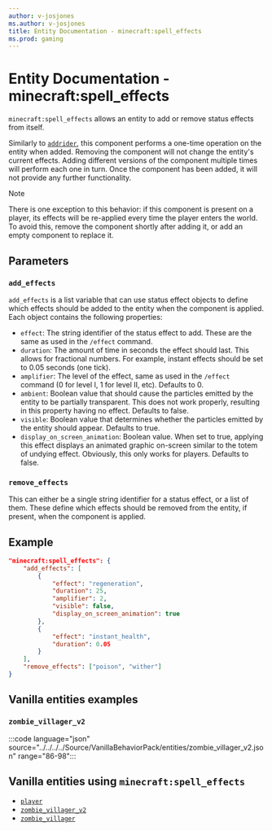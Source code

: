 ```yaml
---
author: v-josjones
ms.author: v-josjones
title: Entity Documentation - minecraft:spell_effects
ms.prod: gaming
---
```


# Entity Documentation - minecraft:spell_effects

`minecraft:spell_effects` allows an entity to add or remove status effects from itself.

Similarly to [`addrider`](../EntityComponents/minecraftComponent_addrider.md), this component performs a one-time operation on the entity when added. Removing the component will not change the entity's current effects. Adding different versions of the component multiple times will perform each one in turn. Once the component has been added, it will not provide any further functionality.

> [!NOTE]
> There is one exception to this behavior: if this component is present on a player, its effects will be re-applied every time the player enters the world. To avoid this, remove the component shortly after adding it, or add an empty component to replace it.

## Parameters

### `add_effects`

`add_effects` is a list variable that can use status effect objects to define which effects should be added to the entity when the component is applied. Each object contains the following properties:

* `effect`: The string identifier of the status effect to add. These are the same as used in the `/effect` command.
* `duration`: The amount of time in seconds the effect should last. This allows for fractional numbers. For example, instant effects should be set to 0.05 seconds (one tick).
* `amplifier`: The level of the effect, same as used in the `/effect` command (0 for level I, 1 for level II, etc). Defaults to 0.
* `ambient`: Boolean value that should cause the particles emitted by the entity to be partially transparent. This does not work properly, resulting in this property having no effect. Defaults to false.
* `visible`: Boolean value that determines whether the particles emitted by the entity should appear. Defaults to true.
* `display_on_screen_animation`: Boolean value. When set to true, applying this effect displays an animated graphic on-screen similar to the totem of undying effect. Obviously, this only works for players. Defaults to false.

### `remove_effects`
This can either be a single string identifier for a status effect, or a list of them. These define which effects should be removed from the entity, if present, when the component is applied.

## Example

```json
"minecraft:spell_effects": {
    "add_effects": [
        {
            "effect": "regeneration",
            "duration": 25,
            "amplifier": 2,
            "visible": false,
            "display_on_screen_animation": true
        },
        {
            "effect": "instant_health",
            "duration": 0.05
        }
    ],
    "remove_effects": ["poison", "wither"]
}
```

## Vanilla entities examples

### `zombie_villager_v2`

:::code language="json" source="../../../../Source/VanillaBehaviorPack/entities/zombie_villager_v2.json" range="86-98":::

## Vanilla entities using `minecraft:spell_effects`

- [`player`](../../../../Source/VanillaBehaviorPack_Snippets/entities/player.md)
- [`zombie_villager_v2`](../../../../Source/VanillaBehaviorPack_Snippets/entities/zombie_villager_v2.md)
- [`zombie_villager`](../../../../Source/VanillaBehaviorPack_Snippets/entities/zombie_villager.md)
